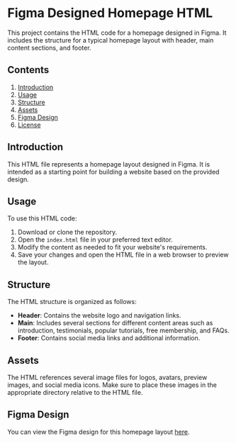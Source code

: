 # Figma Designed Homepage HTML

This project contains the HTML code for a homepage designed in Figma. It includes the structure for a typical homepage layout with header, main content sections, and footer.

## Contents

1. [Introduction](#introduction)
2. [Usage](#usage)
3. [Structure](#structure)
4. [Assets](#assets)
5. [Figma Design](#figma-design)
6. [License](#license)

## Introduction

This HTML file represents a homepage layout designed in Figma. It is intended as a starting point for building a website based on the provided design.

## Usage

To use this HTML code:

1. Download or clone the repository.
2. Open the `index.html` file in your preferred text editor.
3. Modify the content as needed to fit your website's requirements.
4. Save your changes and open the HTML file in a web browser to preview the layout.

## Structure

The HTML structure is organized as follows:

- **Header**: Contains the website logo and navigation links.
- **Main**: Includes several sections for different content areas such as introduction, testimonials, popular tutorials, free membership, and FAQs.
- **Footer**: Contains social media links and additional information.

## Assets

The HTML references several image files for logos, avatars, preview images, and social media icons. Make sure to place these images in the appropriate directory relative to the HTML file.

## Figma Design

You can view the Figma design for this homepage layout [here](https://www.figma.com/file/XrEAsu1vQj5fhVaNG38d2W/Homepage).
